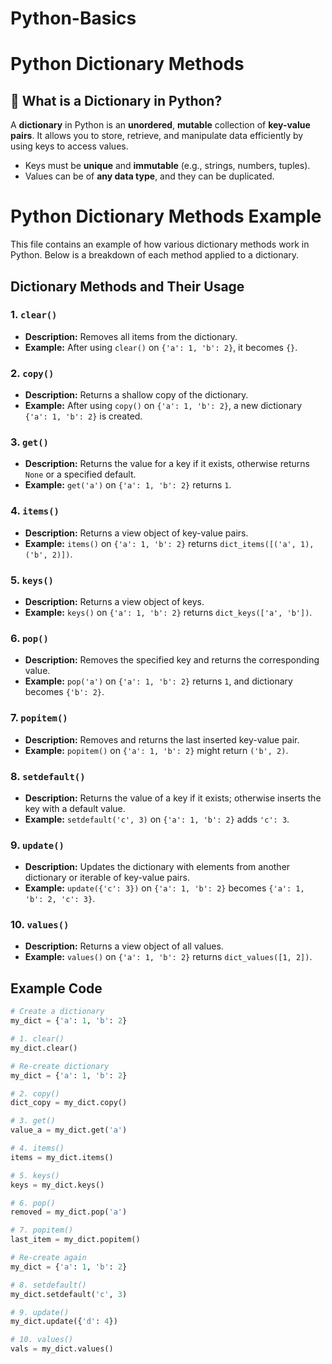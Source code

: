 # Python-Basics  
# Python Dictionary Methods

## 🧠 What is a Dictionary in Python?

A **dictionary** in Python is an **unordered**, **mutable** collection of **key-value pairs**. It allows you to store, retrieve, and manipulate data efficiently by using keys to access values.

- Keys must be **unique** and **immutable** (e.g., strings, numbers, tuples).
- Values can be of **any data type**, and they can be duplicated.
  
# Python Dictionary Methods Example

This file contains an example of how various dictionary methods work in Python. Below is a breakdown of each method applied to a dictionary.

## Dictionary Methods and Their Usage

### 1. `clear()`  
- **Description:** Removes all items from the dictionary.  
- **Example:** After using `clear()` on `{'a': 1, 'b': 2}`, it becomes `{}`.

### 2. `copy()`  
- **Description:** Returns a shallow copy of the dictionary.  
- **Example:** After using `copy()` on `{'a': 1, 'b': 2}`, a new dictionary `{'a': 1, 'b': 2}` is created.

### 3. `get()`  
- **Description:** Returns the value for a key if it exists, otherwise returns `None` or a specified default.  
- **Example:** `get('a')` on `{'a': 1, 'b': 2}` returns `1`.

### 4. `items()`  
- **Description:** Returns a view object of key-value pairs.  
- **Example:** `items()` on `{'a': 1, 'b': 2}` returns `dict_items([('a', 1), ('b', 2)])`.

### 5. `keys()`  
- **Description:** Returns a view object of keys.  
- **Example:** `keys()` on `{'a': 1, 'b': 2}` returns `dict_keys(['a', 'b'])`.

### 6. `pop()`  
- **Description:** Removes the specified key and returns the corresponding value.  
- **Example:** `pop('a')` on `{'a': 1, 'b': 2}` returns `1`, and dictionary becomes `{'b': 2}`.

### 7. `popitem()`  
- **Description:** Removes and returns the last inserted key-value pair.  
- **Example:** `popitem()` on `{'a': 1, 'b': 2}` might return `('b', 2)`.

### 8. `setdefault()`  
- **Description:** Returns the value of a key if it exists; otherwise inserts the key with a default value.  
- **Example:** `setdefault('c', 3)` on `{'a': 1, 'b': 2}` adds `'c': 3`.

### 9. `update()`  
- **Description:** Updates the dictionary with elements from another dictionary or iterable of key-value pairs.  
- **Example:** `update({'c': 3})` on `{'a': 1, 'b': 2}` becomes `{'a': 1, 'b': 2, 'c': 3}`.

### 10. `values()`  
- **Description:** Returns a view object of all values.  
- **Example:** `values()` on `{'a': 1, 'b': 2}` returns `dict_values([1, 2])`.

## Example Code

```python
# Create a dictionary
my_dict = {'a': 1, 'b': 2}

# 1. clear()
my_dict.clear()

# Re-create dictionary
my_dict = {'a': 1, 'b': 2}

# 2. copy()
dict_copy = my_dict.copy()

# 3. get()
value_a = my_dict.get('a')

# 4. items()
items = my_dict.items()

# 5. keys()
keys = my_dict.keys()

# 6. pop()
removed = my_dict.pop('a')

# 7. popitem()
last_item = my_dict.popitem()

# Re-create again
my_dict = {'a': 1, 'b': 2}

# 8. setdefault()
my_dict.setdefault('c', 3)

# 9. update()
my_dict.update({'d': 4})

# 10. values()
vals = my_dict.values()

